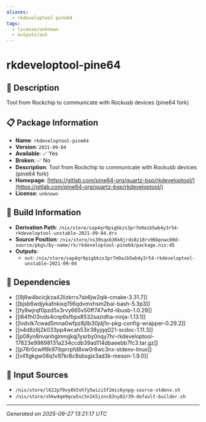 ```yaml
---
aliases:
  - rkdeveloptool-pine64
tags:
  - license/unknown
  - outputs/out
---
```


# rkdeveloptool-pine64

## 📝 Description

Tool from Rockchip to communicate with Rockusb devices (pine64 fork)

## 📋 Package Information

- **Name**: `rkdeveloptool-pine64`
- **Version**: `2021-09-04`
- **Available**: ✅ Yes
- **Broken**: ✅ No
- **Description**: Tool from Rockchip to communicate with Rockusb devices (pine64 fork)
- **Homepage**: [https://gitlab.com/pine64-org/quartz-bsp/rkdeveloptool/](https://gitlab.com/pine64-org/quartz-bsp/rkdeveloptool/)
- **License**: `unknown`

## 🔧 Build Information

- **Derivation Path**: `/nix/store/sap4qr9pigbkzs3pr7m9aib5wb4y3r54-rkdeveloptool-unstable-2021-09-04.drv`
- **Source Position**: `/nix/store/ns30sqxb36k8jrds8z18rv96bpnwc60d-source/pkgs/by-name/rk/rkdeveloptool-pine64/package.nix:45`
- **Outputs**:
  - `out`:  `/nix/store/sap4qr9pigbkzs3pr7m9aib5wb4y3r54-rkdeveloptool-unstable-2021-09-04`

## 🔗 Dependencies

- [[9j8w4bcicjkza42lizkrrx7sb6jw2qik-cmake-3.31.7]]
- [[bjsb6wdjykafnkixq156qdvmxhsm2bai-bash-5.3p3]]
- [[fy9wjrqf0pzd5x3rvy665v50ff747wfd-libusb-1.0.29]]
- [[i64fh03ivds4cnp6sfbpx8532sazidha-ninja-1.13.1]]
- [[lvdvlk7cwad5mna0wfpz8jllb30jdj1n-pkg-config-wrapper-0.29.2]]
- [[n4d8z8j2k033pp4wcah53ir38yjqq021-scdoc-1.11.3]]
- [[p08yn8nvanhglmngkqj1ysrby0nqy7hr-rkdeveloptool-17823e99898131a234ccdb39ad114dbaeebb7fc3.tar.gz]]
- [[p76r0cwlf6k97ibprrpfd8xw0r8wc3nx-stdenv-linux]]
- [[vil1lgkgw08q1v97kr8c8sbsgix3ad3k-meson-1.9.0]]

## 📁 Input Sources

- `/nix/store/l622p70vy8k5sh7y5wizi5f2mic6ynpg-source-stdenv.sh`
- `/nix/store/shkw4qm9qcw5sc5n1k5jznc83ny02r39-default-builder.sh`

---
*Generated on 2025-09-27 13:21:17 UTC*
